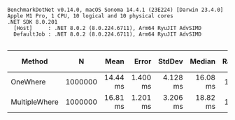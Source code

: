 ```

BenchmarkDotNet v0.14.0, macOS Sonoma 14.4.1 (23E224) [Darwin 23.4.0]
Apple M1 Pro, 1 CPU, 10 logical and 10 physical cores
.NET SDK 8.0.201
  [Host]     : .NET 8.0.2 (8.0.224.6711), Arm64 RyuJIT AdvSIMD
  DefaultJob : .NET 8.0.2 (8.0.224.6711), Arm64 RyuJIT AdvSIMD


```

| Method        | N       |     Mean |    Error |   StdDev |   Median | Ratio | RatioSD |     Gen0 |     Gen1 |     Gen2 | Allocated | Alloc Ratio |
| ------------- | ------- | -------: | -------: | -------: | -------: | ----: | ------: | -------: | -------: | -------: | --------: | ----------: |
| OneWhere      | 1000000 | 14.44 ms | 1.400 ms | 4.128 ms | 16.08 ms |  1.10 |    0.49 | 375.0000 | 375.0000 | 375.0000 |      4 MB |        1.00 |
| MultipleWhere | 1000000 | 16.81 ms | 1.201 ms | 3.206 ms | 18.82 ms |  1.28 |    0.49 | 375.0000 | 375.0000 | 375.0000 |      4 MB |        1.00 |
